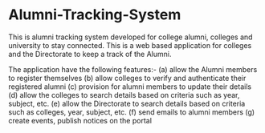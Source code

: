 # Alumni-Tracking-System

This is alumni tracking system developed for college alumni, colleges and university to stay connected. This is a web based application for colleges and the Directorate to keep a track of the Alumni.

The application have the following features:- 
(a) allow the Alumni members to register themselves 
(b) allow colleges to verify and authenticate their registered alumni 
(c) provision for alumni members to update their details 
(d) allow the colleges to search details based on criteria such as year, subject, etc. 
(e) allow the Directorate to search details based on criteria such as colleges, year, subject, etc. 
(f) send emails to alumni members 
(g) create events, publish notices on the portal
